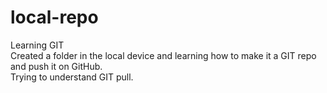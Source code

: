 # local-repo
Learning GIT 
<br>
Created a folder in the local device and learning how to make it a GIT repo and push it on GitHub.
<br>
Trying to understand GIT pull.
